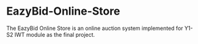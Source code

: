 # EazyBid-Online-Store
The EazyBid Online Store is an online auction system implemented for  Y1-S2 IWT module as the final project.
